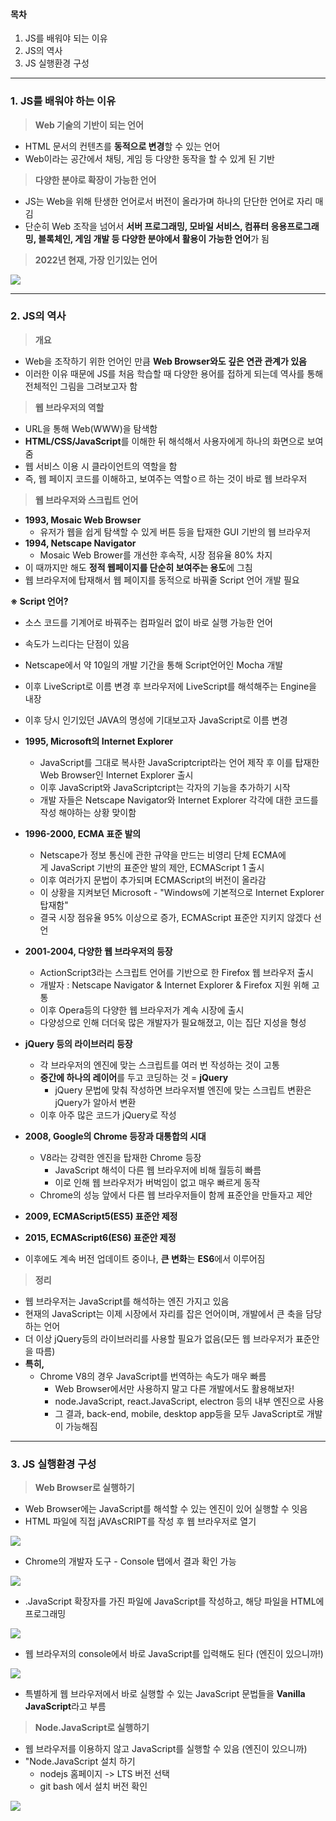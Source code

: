 #### **목차**

1.  JS를 배워야 되는 이유 
2.  JS의 역사
3.  JS 실행환경 구성

---

### **1. JS를 배워야 하는 이유**

> **Web 기술의 기반이 되는 언어**

-   HTML 문서의 컨텐츠를 **동적으로 변경**할 수 있는 언어
-   Web이라는 공간에서 채팅, 게임 등 다양한 동작을 할 수 있게 된 기반

> **다양한 분야로 확장이 가능한 언어**

-   JS는 Web을 위해 탄생한 언어로서 버전이 올라가며 하나의 단단한 언어로 자리 매김
-   단순히 Web 조작을 넘어서 **서버 프로그래밍, 모바일 서비스, 컴퓨터 응용프로그래밍, 블록체인, 게임 개발 등 다양한 분야에서 활용이 가능한 언어**가 됨

> **2022년 현재, 가장 인기있는 언어**

![](https://blog.kakaocdn.net/dn/bIDusj/btrOQnE0kKd/Nk3mb2iLK89SoyhPVtArk1/img.png)

---

### **2. JS의 역사**

> **개요**

-   Web을 조작하기 위한 언어인 만큼 **Web Browser와도 깊은 연관 관계가 있음**
-   이러한 이유 때문에 JS를 처음 학습할 때 다양한 용어를 접하게 되는데 역사를 통해 전체적인 그림을 그려보고자 함

> **웹 브라우저의 역할**

-   URL을 통해 Web(WWW)을 탐색함
-   **HTML/CSS/JavaScript**를 이해한 뒤 해석해서 사용자에게 하나의 화면으로 보여줌
-   웹 서비스 이용 시 클라이언트의 역할을 함
-   즉, 웹 페이지 코드를 이해하고, 보여주는 역할ㅇ르 하는 것이 바로 웹 브라우저

> **웹 브라우저와 스크립트 언어**

-   **1993, Mosaic Web Browser**
    -   유저가 웹을 쉽게 탐색할 수 있게 버튼 등을 탑재한 GUI 기반의 웹 브라우저
-   **1994, Netscape Navigator**
    -   Mosaic Web Brower를 개선한 후속작, 시장 점유율 80% 차지
-   이 때까지만 해도 **정적 웹페이지를 단순히 보여주는 용도**에 그침
-   웹 브라우저에 탑재해서 웹 페이지를 동적으로 바꿔줄 Script 언어 개발 필요

**※ Script 언어?**

-   소스 코드를 기계어로 바꿔주는 컴파일러 없이 바로 실행 가능한 언어
-   속도가 느리다는 단점이 있음

-   Netscape에서 약 10일의 개발 기간을 통해 Script언어인 Mocha 개발
-   이후 LiveScript로 이름 변경 후 브라우저에 LiveScript를 해석해주는 Engine을 내장
-   이후 당시 인기있던 JAVA의 명성에 기대보고자 JavaScript로 이름 변경

-   **1995, Microsoft의 Internet Explorer**
    -   JavaScript를 그대로 복사한 JavaScriptcript라는 언어 제작 후 이를 탑재한 Web Browser인 Internet Explorer 출시
    -   이후 JavaScript와 JavaScriptcript는 각자의 기능을 추가하기 시작
    -   개발 자들은 Netscape Navigator와 Internet Explorer 각각에 대한 코드를 작성 해야하는 상황 맞이함
-   **1996-2000, ECMA 표준 발의**
    -   Netscape가 정보 통신에 관한 규약을 만드는 비영리 단체 ECMA에게 JavaScript 기반의 표준안 발의 제안, ECMAScript 1 출시
    -   이후 여러가지 문법이 추가되며 ECMAScript의 버전이 올라감
    -   이 상황을 지켜보던 Microsoft - "Windows에 기본적으로 Internet Explorer 탑재함"
    -   결국 시장 점유율 95% 이상으로 증가, ECMAScript 표준안 지키지 않겠다 선언
-   **2001-2004, 다양한 웹 브라우저의 등장**
    -   ActionScript3라는 스크립트 언어를 기반으로 한 Firefox 웹 브라우저 출시
    -   개발자 : Netscape Navigator & Internet Explorer & Firefox 지원 위해 고통
    -   이후 Opera등의 다양한 웹 브라우저가 계속 시장에 출시
    -   다양성으로 인해 더더욱 많은 개발자가 필요해졌고, 이는 집단 지성을 형성
-   **jQuery 등의 라이브러리 등장**
    -   각 브라우저의 엔진에 맞는 스크립트를 여러 번 작성하는 것이 고통
    -   **중간에 하나의 레이어**를 두고 코딩하는 것 = **jQuery**
        -   jQuery 문법에 맞춰 작성하면 브라우저별 엔진에 맞는 스크립트 변환은 jQuery가 알아서 변환
    -   이후 아주 많은 코드가 jQuery로 작성
-   **2008, Google의 Chrome 등장과 대통합의 시대**
    -   V8라는 강력한 엔진을 탑재한 Chrome 등장
        -   JavaScript 해석이 다른 웹 브라우저에 비해 월등히 빠름
        -   이로 인해 웹 브라우저가 버벅임이 없고 매우 빠르게 동작
    -   Chrome의 성능 앞에서 다른 웹 브라우저들이 함께 표준안을 만들자고 제안
-   **2009, ECMAScript5(ES5) 표준안 제정**
-   **2015, ECMAScript6(ES6) 표준안 제정**
-   이후에도 계속 버전 업데이트 중이나, **큰 변화**는 **ES6**에서 이루어짐

> **정리**

-   웹 브라우저는 JavaScript를 해석하는 엔진 가지고 있음
-   현재의 JavaScript는 이제 시장에서 자리를 잡은 언어이며, 개발에서 큰 축을 담당하는 언어
-   더 이상 jQuery등의 라이브러리를 사용할 필요가 없음(모든 웹 브라우저가 표준안을 따름)
-   **특히,**
    -   Chrome V8의 경우 JavaScript를 번역하는 속도가 매우 빠름
        -   Web Browser에서만 사용하지 말고 다른 개발에서도 활용해보자!
        -   node.JavaScript, react.JavaScript, electron 등의 내부 엔진으로 사용
        -   그 결과, back-end, mobile, desktop app등을 모두 JavaScript로 개발이 가능해짐

---

### **3. JS 실행환경 구성** 

> **Web Browser로 실행하기**

-   Web Browser에는 JavaScript를 해석할 수 있는 엔진이 있어 실행할 수 잇음
-   HTML 파일에 직접 jAVAsCRIPT를 작성 후 웹 브라우저로 열기

![](https://blog.kakaocdn.net/dn/ybOfv/btrOQBcjnVL/jnddc2JIYNq8dPwzuToil1/img.png)

-   Chrome의 개발자 도구 - Console 탭에서 결과 확인 가능

![](https://blog.kakaocdn.net/dn/SLaXl/btrO2pchidG/YrxMWhvbxzVmUYDe8wKaEk/img.png)

-   .JavaScript 확장자를 가진 파일에 JavaScript를 작성하고, 해당 파일을 HTML에 프로그래밍

![](https://blog.kakaocdn.net/dn/dUl9cO/btrODOjJL40/X8Bu3Eby4JYoFtlz5vbEd0/img.png)

-   웹 브라우저의 console에서 바로 JavaScript를 입력해도 된다 (엔진이 있으니까!)

![](https://blog.kakaocdn.net/dn/bL6lci/btrO0Ip3aku/qfUfs7dFRxUrhKafTAJ0a0/img.png)

-   특별하게 웹 브라우저에서 바로 실행할 수 있는 JavaScript 문법들을 **Vanilla JavaScript**라고 부름

> **Node.JavaScript로 실행하기**

-   웹 브라우저를 이용하지 않고 JavaScript를 실행할 수 있음 (엔진이 있으니까)
-   "Node.JavaScript 설치 하기 
    -   nodejs 홈페이지 -> LTS 버전 선택
    -   git bash 에서 설치 버전 확인

![](https://blog.kakaocdn.net/dn/bS1AWc/btrO0IwUF7u/MikKFNgLeIUIveMBx6IlK1/img.png)